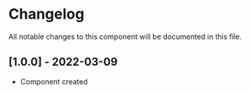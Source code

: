 # Changelog
All notable changes to this component will be documented in this file.

## [1.0.0] - 2022-03-09
- Component created
